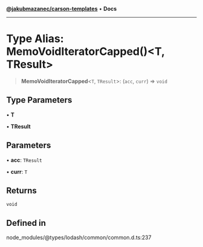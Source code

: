 [**@jakubmazanec/carson-templates**](../../../README.md) • **Docs**

---

# Type Alias: MemoVoidIteratorCapped()\<T, TResult\>

> **MemoVoidIteratorCapped**\<`T`, `TResult`\>: (`acc`, `curr`) => `void`

## Type Parameters

• **T**

• **TResult**

## Parameters

• **acc**: `TResult`

• **curr**: `T`

## Returns

`void`

## Defined in

node_modules/@types/lodash/common/common.d.ts:237
